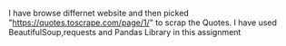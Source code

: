 I have browse differnet website and then picked "https://quotes.toscrape.com/page/1/" to scrap the Quotes.
I have used BeautifulSoup,requests and Pandas Library in this assignment
